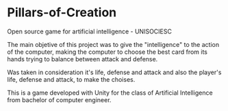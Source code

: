 # Pillars-of-Creation
Open source game for artificial intelligence - UNISOCIESC


The main objetive of this project was to give the "intelligence" to the action of the computer, making the computer to choose the best card from its hands trying to balance between attack and defense.

Was taken in consideration it's life, defense and attack and also the player's life, defense and attack, to make the choises.

This is a game developed with Unity for the class of Artificial Intelligence from bachelor of computer engineer.
